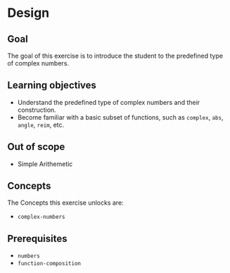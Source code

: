# Design

## Goal

The goal of this exercise is to introduce the student to the predefined type of complex numbers.

## Learning objectives

- Understand the predefined type of complex numbers and their construction.
- Become familiar with a basic subset of functions, such as `complex`, `abs`, `angle`, `reim`, etc.

## Out of scope

- Simple Arithemetic

## Concepts

The Concepts this exercise unlocks are:

- `complex-numbers`

## Prerequisites

- `numbers`
- `function-composition`
